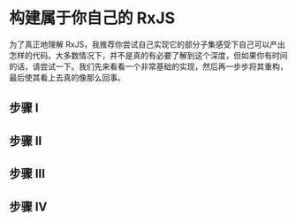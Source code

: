 # 构建属于你自己的 RxJS

为了真正地理解 RxJS，我推荐你尝试自己实现它的部分子集感受下自己可以产出怎样的代码。大多数情况下，并不是真的有必要了解到这个深度，但如果你有时间的话，请尝试一下。我们先来看看一个非常基础的实现，然后再一步步将其重构，最后使其看上去真的像那么回事。

## 步骤 I

## 步骤 II

## 步骤 III

## 步骤 IV
